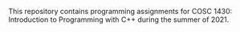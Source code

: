 This repository contains programming assignments for COSC 1430: Introduction to Programming with C++ during the summer of 2021.

